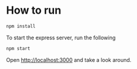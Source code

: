 # How to run

```bash
npm install
```

To start the express server, run the following

```bash
npm start
```

Open [http://localhost:3000](http://localhost:3000) and take a look around.


